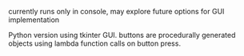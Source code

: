



currently runs only in console, may explore future options for GUI implementation



Python version using tkinter GUI. buttons are procedurally generated objects using lambda function calls on button press. 



